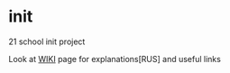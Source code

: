# init
21 school init project


Look at [WIKI](https://github.com/Danilo3/init/wiki) page for explanations[RUS] and useful links
